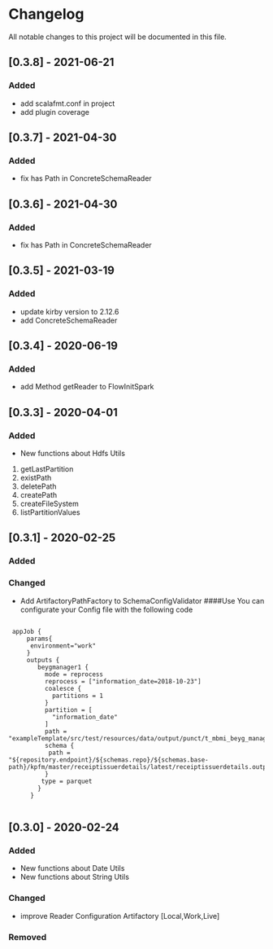 # Changelog
All notable changes to this project will be documented in this file.
## [0.3.8] - 2021-06-21

### Added

- add scalafmt.conf in project
- add plugin coverage

## [0.3.7] - 2021-04-30

### Added

- fix has Path in ConcreteSchemaReader

## [0.3.6] - 2021-04-30

### Added

- fix has Path in ConcreteSchemaReader

## [0.3.5] - 2021-03-19

### Added

- update kirby version to 2.12.6
- add ConcreteSchemaReader
  
  
## [0.3.4] - 2020-06-19

### Added

- add Method getReader to FlowInitSpark 


## [0.3.3] - 2020-04-01

### Added

- New functions about  Hdfs Utils
1. getLastPartition
2. existPath
3. deletePath
4. createPath
5. createFileSystem
6. listPartitionValues

## [0.3.1] - 2020-02-25

### Added
### Changed
 - Add  ArtifactoryPathFactory to SchemaConfigValidator 
 ####Use
 You can configurate your Config file with the following code

 <pre><code> 
 appJob {
     params{
      environment="work"
     }
     outputs {
        beygmanager1 {
          mode = reprocess
          reprocess = ["information_date=2018-10-23"]
          coalesce {
            partitions = 1
          }
          partition = [
            "information_date"
          ]
          path = "exampleTemplate/src/test/resources/data/output/punct/t_mbmi_beyg_manager1"
          schema {
           path = "${repository.endpoint}/${schemas.repo}/${schemas.base-path}/kpfm/master/receiptissuerdetails/latest/receiptissuerdetails.output.schema"
          }
         type = parquet
        }
      } 
  </code></pre>

## [0.3.0] - 2020-02-24

### Added

- New functions about  Date Utils
- New functions about  String Utils

### Changed

- improve Reader Configuration Artifactory [Local,Work,Live]


### Removed

